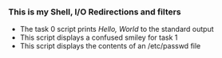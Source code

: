 ### This is my Shell, I/O Redirections and filters
- The task 0 script prints *Hello, World* to the standard output
- This script displays a confused smiley for task 1
- This script displays the contents of an /etc/passwd file
